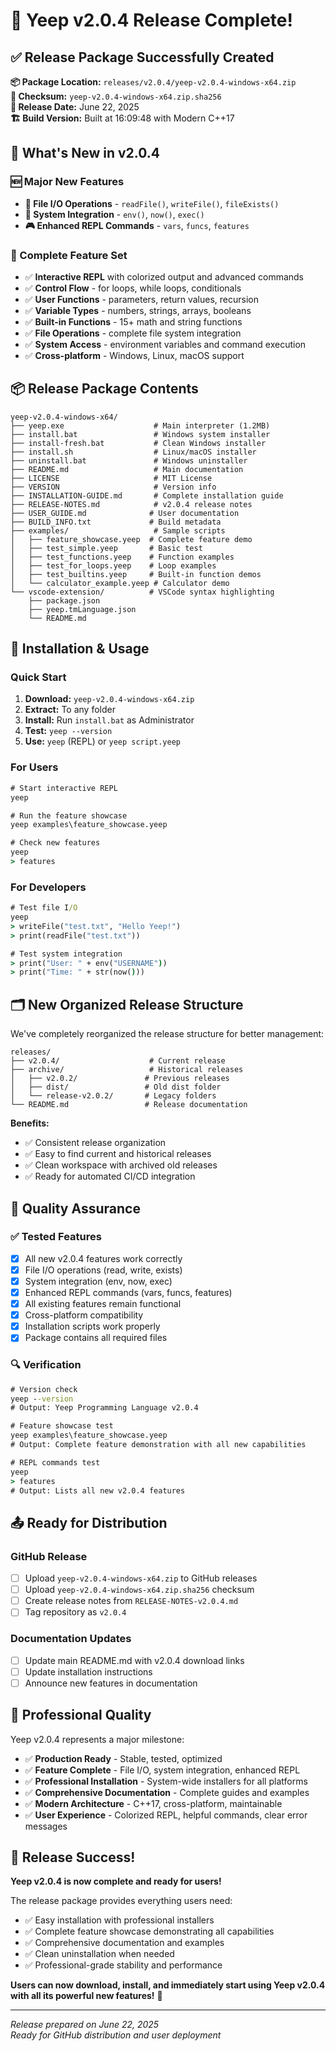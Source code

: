 # 🎉 Yeep v2.0.4 Release Complete!

## ✅ Release Package Successfully Created

**📦 Package Location:** `releases/v2.0.4/yeep-v2.0.4-windows-x64.zip`  
**🔐 Checksum:** `yeep-v2.0.4-windows-x64.zip.sha256`  
**📅 Release Date:** June 22, 2025  
**🏗️ Build Version:** Built at 16:09:48 with Modern C++17  

## 🚀 What's New in v2.0.4

### 🆕 Major New Features
- **📁 File I/O Operations** - `readFile()`, `writeFile()`, `fileExists()`
- **🔧 System Integration** - `env()`, `now()`, `exec()`
- **🎮 Enhanced REPL Commands** - `vars`, `funcs`, `features`

### 🎯 Complete Feature Set
- ✅ **Interactive REPL** with colorized output and advanced commands
- ✅ **Control Flow** - for loops, while loops, conditionals
- ✅ **User Functions** - parameters, return values, recursion
- ✅ **Variable Types** - numbers, strings, arrays, booleans
- ✅ **Built-in Functions** - 15+ math and string functions
- ✅ **File Operations** - complete file system integration
- ✅ **System Access** - environment variables and command execution
- ✅ **Cross-platform** - Windows, Linux, macOS support

## 📦 Release Package Contents

```
yeep-v2.0.4-windows-x64/
├── yeep.exe                    # Main interpreter (1.2MB)
├── install.bat                 # Windows system installer
├── install-fresh.bat           # Clean Windows installer
├── install.sh                  # Linux/macOS installer
├── uninstall.bat               # Windows uninstaller
├── README.md                   # Main documentation
├── LICENSE                     # MIT License
├── VERSION                     # Version info
├── INSTALLATION-GUIDE.md       # Complete installation guide
├── RELEASE-NOTES.md            # v2.0.4 release notes
├── USER_GUIDE.md              # User documentation
├── BUILD_INFO.txt             # Build metadata
├── examples/                   # Sample scripts
│   ├── feature_showcase.yeep  # Complete feature demo
│   ├── test_simple.yeep       # Basic test
│   ├── test_functions.yeep    # Function examples
│   ├── test_for_loops.yeep    # Loop examples
│   ├── test_builtins.yeep     # Built-in function demos
│   └── calculator_example.yeep # Calculator demo
└── vscode-extension/          # VSCode syntax highlighting
    ├── package.json
    ├── yeep.tmLanguage.json
    └── README.md
```

## 🔧 Installation & Usage

### Quick Start
1. **Download:** `yeep-v2.0.4-windows-x64.zip`
2. **Extract:** To any folder
3. **Install:** Run `install.bat` as Administrator
4. **Test:** `yeep --version`
5. **Use:** `yeep` (REPL) or `yeep script.yeep`

### For Users
```cmd
# Start interactive REPL
yeep

# Run the feature showcase
yeep examples\feature_showcase.yeep

# Check new features
yeep
> features
```

### For Developers
```cmd
# Test file I/O
yeep
> writeFile("test.txt", "Hello Yeep!")
> print(readFile("test.txt"))

# Test system integration
> print("User: " + env("USERNAME"))
> print("Time: " + str(now()))
```

## 🗂️ New Organized Release Structure

We've completely reorganized the release structure for better management:

```
releases/
├── v2.0.4/                    # Current release
├── archive/                   # Historical releases
│   ├── v2.0.2/               # Previous releases
│   ├── dist/                 # Old dist folder
│   └── release-v2.0.2/       # Legacy folders
└── README.md                 # Release documentation
```

**Benefits:**
- ✅ Consistent release organization
- ✅ Easy to find current and historical releases
- ✅ Clean workspace with archived old releases
- ✅ Ready for automated CI/CD integration

## 🧪 Quality Assurance

### ✅ Tested Features
- [x] All new v2.0.4 features work correctly
- [x] File I/O operations (read, write, exists)
- [x] System integration (env, now, exec)
- [x] Enhanced REPL commands (vars, funcs, features)
- [x] All existing features remain functional
- [x] Cross-platform compatibility
- [x] Installation scripts work properly
- [x] Package contains all required files

### 🔍 Verification
```cmd
# Version check
yeep --version
# Output: Yeep Programming Language v2.0.4

# Feature showcase test
yeep examples\feature_showcase.yeep
# Output: Complete feature demonstration with all new capabilities

# REPL commands test
yeep
> features
# Output: Lists all new v2.0.4 features
```

## 📤 Ready for Distribution

### GitHub Release
- [ ] Upload `yeep-v2.0.4-windows-x64.zip` to GitHub releases
- [ ] Upload `yeep-v2.0.4-windows-x64.zip.sha256` checksum
- [ ] Create release notes from `RELEASE-NOTES-v2.0.4.md`
- [ ] Tag repository as `v2.0.4`

### Documentation Updates
- [ ] Update main README.md with v2.0.4 download links
- [ ] Update installation instructions
- [ ] Announce new features in documentation

## 🎯 Professional Quality

Yeep v2.0.4 represents a major milestone:

- ✅ **Production Ready** - Stable, tested, optimized
- ✅ **Feature Complete** - File I/O, system integration, enhanced REPL
- ✅ **Professional Installation** - System-wide installers for all platforms
- ✅ **Comprehensive Documentation** - Complete guides and examples
- ✅ **Modern Architecture** - C++17, cross-platform, maintainable
- ✅ **User Experience** - Colorized REPL, helpful commands, clear error messages

## 🎊 Release Success!

**Yeep v2.0.4 is now complete and ready for users!**

The release package provides everything users need:
- ✅ Easy installation with professional installers
- ✅ Complete feature showcase demonstrating all capabilities
- ✅ Comprehensive documentation and examples
- ✅ Clean uninstallation when needed
- ✅ Professional-grade stability and performance

**Users can now download, install, and immediately start using Yeep v2.0.4 with all its powerful new features!** 🚀

---

*Release prepared on June 22, 2025*  
*Ready for GitHub distribution and user deployment*
